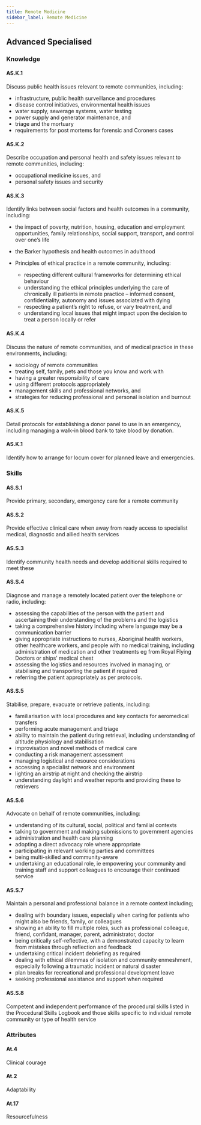 ```yaml
---
title: Remote Medicine
sidebar_label: Remote Medicine
---
```

## Advanced Specialised

### Knowledge

#### AS.K.1

Discuss public health issues relevant to remote communities, including: 

* infrastructure, public health surveillance and procedures
* disease control initiatives, environmental health issues
* water supply, sewerage systems, water testing
* power supply and generator maintenance, and
* triage and the mortuary
* requirements for post mortems for forensic and Coroners cases 

#### AS.K.2

Describe occupation and personal health and safety issues relevant to remote communities, including:

* occupational medicine issues, and
* personal safety issues and security

#### AS.K.3

Identify links between social factors and health outcomes in a community, including: 

* the impact of poverty, nutrition, housing, education and employment opportunities, family relationships, social support, transport, and control over one’s life
* the Barker hypothesis and health outcomes in adulthood
* Principles of ethical practice in a remote community, including:

  * respecting different cultural frameworks for determining ethical behaviour
  * understanding the ethical principles underlying the care of chronically ill patients in remote practice – informed consent, confidentiality, autonomy and issues associated with dying
  * respecting a patient’s right to refuse, or vary treatment, and
  * understanding local issues that might impact upon the decision to treat a person locally or refer

#### AS.K.4

Discuss the nature of remote communities, and of medical practice in these environments, including:

* sociology of remote communities
* treating self, family, pets and those you know and work with 
* having a greater responsibility of care
* using different protocols appropriately
* management skills and professional networks, and
* strategies for reducing professional and personal isolation and burnout

#### AS.K.5

Detail protocols for establishing a donor panel to use in an emergency, including managing a walk-in blood bank to take blood by donation.

#### AS.K.1

Identify how to arrange for locum cover for planned leave and emergencies.

### Skills

#### AS.S.1

Provide primary, secondary, emergency care for a remote community

#### AS.S.2

Provide effective clinical care when away from ready access to specialist medical, diagnostic and allied health services

#### AS.S.3

Identify community health needs and develop additional skills required to meet these

#### AS.S.4

Diagnose and manage a remotely located patient over the telephone or radio, including:

* assessing the capabilities of the person with the patient and ascertaining their understanding of the problems and the logistics 
* taking a comprehensive history including where language may be a communication barrier
* giving appropriate instructions to nurses, Aboriginal health workers, other healthcare workers, and people with no medical training, including administration of medication and other treatments eg from Royal Flying Doctors or ships’ medical chest 
* assessing the logistics and resources involved in managing, or stabilising and transporting the patient if required
* referring the patient appropriately as per protocols.

#### AS.S.5

Stabilise, prepare, evacuate or retrieve patients, including:

* familiarisation with local procedures and key contacts for aeromedical transfers
* performing acute management and triage
* ability to maintain the patient during retrieval, including understanding of altitude physiology and stabilisation
* improvisation and novel methods of medical care
* conducting a risk management assessment
* managing logistical and resource considerations 
* accessing a specialist network and environment
* lighting an airstrip at night and checking the airstrip
* understanding daylight and weather reports and providing these to retrievers

#### AS.S.6

Advocate on behalf of remote communities, including:

* understanding of its cultural, social, political and familial contexts 
* talking to government and making submissions to government agencies 
* administration and health care planning 
* adopting a direct advocacy role where appropriate
* participating in relevant working parties and committees
* being multi-skilled and community-aware
* undertaking an educational role, ie empowering your community and training staff and support colleagues to encourage their continued service

#### AS.S.7

Maintain a personal and professional balance in a remote context including;

* dealing with boundary issues, especially when caring for patients who might also be friends, family, or colleagues
* showing an ability to fill multiple roles, such as professional colleague, friend, confidant, manager, parent, administrator, doctor
* being critically self-reflective, with a demonstrated capacity to learn from mistakes through reflection and feedback
* undertaking critical incident debriefing as required
* dealing with ethical dilemmas of isolation and community enmeshment, especially following a traumatic incident or natural disaster 
* plan breaks for recreational and professional development leave
* seeking professional assistance and support when required

#### AS.S.8

Competent and independent performance of the procedural skills listed in the Procedural Skills Logbook and those skills specific to individual remote community or type of health service

### Attributes

#### At.4

Clinical courage

#### At.2

Adaptability

#### At.17

Resourcefulness